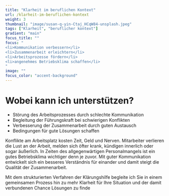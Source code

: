 ```yaml
---
title: "Klarheit im beruflichen Kontext"
url: /klarheit-im-beruflichen-kontext
weight: 3
thumbnail: "image/susan-q-yin-Ctaj_HCqW84-unsplash.jpeg"
tags: ["Klarheit", "beruflicher kontext"]
gradient: "main"
focus_title: ""
focus: "
<li>Kommunikation verbessern</li>
<li>Zusammenarbeit erleichtern</li>
<li>Arbeitsprozesse fördern</li>
<li>angenehmes Betriebsklima schaffen</li>
"
image: ""
focus_color: "accent-background"
---
```

# Wobei kann ich unterstützen?
- Störung des Arbeitsprozesses durch schlechte Kommunikation
- Begleitung der Führungskraft bei schwierigen Konflikten
- Verbesserung der Zusammenarbeit durch guten Austausch
- Bedingungen für gute Lösungen schaffen

Konflikte am Arbeitsplatz kosten Zeit, Geld und Nerven. Mitarbeiter verlieren die Lust an der Arbeit, melden sich öfter krank, kündigen innerlich oder sogar äußerlich. In Zeiten des allgegenwärtigen Personalmangels ist ein gutes Betriebsklima wichtiger denn je zuvor. Mit guter Kommunikation entwickelt sich ein besseres Verständnis für einander und damit steigt die Qualität der Zusammenarbeit.  

Mit dem strukturierten Verfahren der Klärungshilfe begleite ich Sie in einem gemeinsamen Prozess hin zu mehr Klarheit für Ihre Situation und der damit verbundenen Chance Lösungen zu finde
